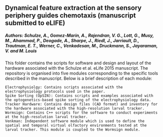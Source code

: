 ## Dynamical feature extraction at the sensory periphery guides chemotaxis (manuscript submitted to eLIFE)

##### Authors: Schulze, A., Gomez-Marin, A., Rajendran, V. G., Lott, G., Musy, M., Ahammad, P., Deogade, A., Sharpe, J., Riedl, J., Jarriault, D., Trautman, E. T., Werner, C., Venkadesan, M., Druckmann, S., Jayaraman, V. and M. Louis

This folder contains the scripts for software and design and layout of the hardware associated with the Schulze et al. eLife 2015 manuscript. The repository is organised into five modules corresponding to the specific tools described in the manuscript. Below is a brief description of each module:

	Electrophysiolgy: Contains scripts associated with the electrophysiology protocols used in the paper.
	Spike Sorting (OpSIN): Contains scripts and examples associated with the optogenetics-based spike sorting of the electrophysiology data.
	Tracker Hardware: Contains design files (CAD format) and inventory for the hardware associated with the high-resolution larval tracker.
	Wormsign: Contains C++ scripts for the software to conduct experiments at the high-resolution larval tracker.
	Venkman: Independent software module which is used to define the spatial and temporal virtual olfactory environments tested at the larval tracker. This module is coupled to the Wormsign module.

